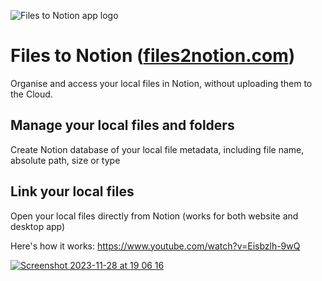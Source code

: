![Files to Notion app logo](https://github.com/adasq/files-to-notion-public/assets/5637734/f9fe04b5-3921-4592-9798-cfb21c90f491)

# Files to Notion ([files2notion.com](https://www.files2notion.com/))

Organise and access your local files in Notion, without uploading them to the Cloud.

## Manage your local files and folders
Create Notion database of your local file metadata, including file name, absolute path, size or type

## Link your local files
Open your local files directly from Notion (works for both website and desktop app)


Here's how it works: https://www.youtube.com/watch?v=Eisbzlh-9wQ

[![Screenshot 2023-11-28 at 19 06 16](https://github.com/adasq/files-to-notion-public/assets/5637734/e3826bfc-d1b1-4896-82e8-02996b70f7c0)](https://www.youtube.com/watch?v=Eisbzlh-9wQ)



